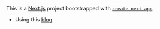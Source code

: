 This is a [Next.js](https://nextjs.org) project bootstrapped with [`create-next-app`](https://nextjs.org/docs/app/api-reference/cli/create-next-app).

- Using this [blog](https://dev.to/tigawanna/nextjs13-app-directory-authentication-with-pocketbase-2p6d)
